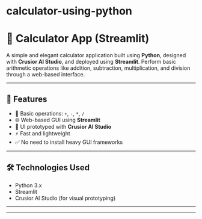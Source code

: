 # calculator-using-python
# 🧮 Calculator App (Streamlit)

A simple and elegant calculator application built using **Python**, designed with **Crusior AI Studio**, and deployed using **Streamlit**. Perform basic arithmetic operations like addition, subtraction, multiplication, and division through a web-based interface.

---

## 🚀 Features

- 🔢 Basic operations: `+`, `-`, `*`, `/`
- 🌐 Web-based GUI using **Streamlit**
- 🧠 UI prototyped with **Crusior AI Studio**
- ⚡ Fast and lightweight
- ✅ No need to install heavy GUI frameworks

---

## 🛠️ Technologies Used

- Python 3.x
- Streamlit
- Crusior AI Studio (for visual prototyping)

---

---

